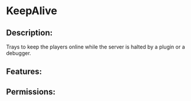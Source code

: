 KeepAlive
==========

Description:
------------
Trays to keep the players online while the server is halted by a plugin or a debugger.

Features:
---------


Permissions:
------------
